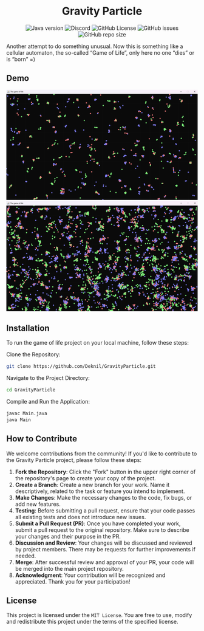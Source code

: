 <div align="center">
    <h1>Gravity Particle</h1>
</div>

<p align="center">
    <img alt="Java version" src="https://img.shields.io/badge/Java-21-orange">
    <a href="https://discord.gg/BwSuTdEGJ4" style="text-decoration: none;">
         <img alt="Discord" src="https://img.shields.io/discord/1174285070761197599.svg?label=&logo=discord&logoColor=ffffff&color=7389D8&labelColor=6A7EC2">
    </a>
    <img alt="GitHub License" src="https://img.shields.io/github/license/Deknil/GravityParticle">
    <img alt="GitHub issues" src="https://img.shields.io/github/issues-raw/Deknil/GravityParticle">
    <img alt="GitHub repo size" src="https://img.shields.io/github/repo-size/Deknil/GravityParticle">
</p>

Another attempt to do something unusual. Now this is something like a cellular automaton, the so-called “Game of Life”, only here no one “dies” or is “born” =)

## Demo

![img](./images/img.png)
![img](./images/img_1.png)


## Installation
To run the game of life project on your local machine, follow these steps:

Clone the Repository:

```bash
git clone https://github.com/Deknil/GravityParticle.git
```

Navigate to the Project Directory:

```bash
cd GravityParticle
```

Compile and Run the Application:

```bash
javac Main.java
java Main
```

## How to Contribute

We welcome contributions from the community! If you'd like to contribute to the Gravity Particle project, please follow these steps:
1. **Fork the Repository**: Click the "Fork" button in the upper right corner of the repository's page to create your copy of the project.
2. **Create a Branch**: Create a new branch for your work. Name it descriptively, related to the task or feature you intend to implement.
3. **Make Changes**: Make the necessary changes to the code, fix bugs, or add new features.
4. **Testing**: Before submitting a pull request, ensure that your code passes all existing tests and does not introduce new issues.
5. **Submit a Pull Request (PR)**: Once you have completed your work, submit a pull request to the original repository. Make sure to describe your changes and their purpose in the PR.
6. **Discussion and Review**: Your changes will be discussed and reviewed by project members. There may be requests for further improvements if needed.
7. **Merge**: After successful review and approval of your PR, your code will be merged into the main project repository.
8. **Acknowledgment**: Your contribution will be recognized and appreciated. Thank you for your participation!

## License
This project is licensed under the `MIT License`. You are free to use, modify and redistribute this project under the terms of the specified license.
